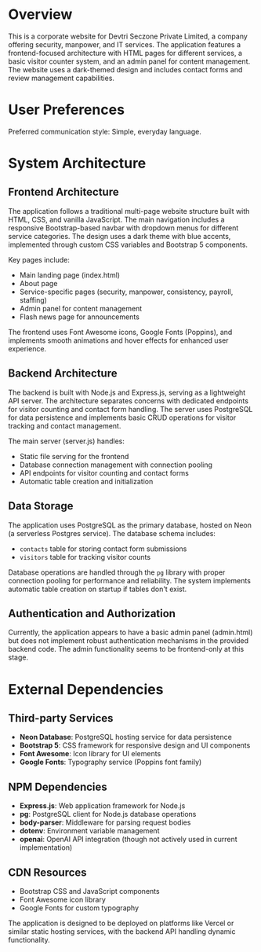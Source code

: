 # Overview

This is a corporate website for Devtri Seczone Private Limited, a company offering security, manpower, and IT services. The application features a frontend-focused architecture with HTML pages for different services, a basic visitor counter system, and an admin panel for content management. The website uses a dark-themed design and includes contact forms and review management capabilities.

# User Preferences

Preferred communication style: Simple, everyday language.

# System Architecture

## Frontend Architecture
The application follows a traditional multi-page website structure built with HTML, CSS, and vanilla JavaScript. The main navigation includes a responsive Bootstrap-based navbar with dropdown menus for different service categories. The design uses a dark theme with blue accents, implemented through custom CSS variables and Bootstrap 5 components.

Key pages include:
- Main landing page (index.html)
- About page
- Service-specific pages (security, manpower, consistency, payroll, staffing)
- Admin panel for content management
- Flash news page for announcements

The frontend uses Font Awesome icons, Google Fonts (Poppins), and implements smooth animations and hover effects for enhanced user experience.

## Backend Architecture
The backend is built with Node.js and Express.js, serving as a lightweight API server. The architecture separates concerns with dedicated endpoints for visitor counting and contact form handling. The server uses PostgreSQL for data persistence and implements basic CRUD operations for visitor tracking and contact management.

The main server (server.js) handles:
- Static file serving for the frontend
- Database connection management with connection pooling
- API endpoints for visitor counting and contact forms
- Automatic table creation and initialization

## Data Storage
The application uses PostgreSQL as the primary database, hosted on Neon (a serverless Postgres service). The database schema includes:
- `contacts` table for storing contact form submissions
- `visitors` table for tracking visitor counts

Database operations are handled through the `pg` library with proper connection pooling for performance and reliability. The system implements automatic table creation on startup if tables don't exist.

## Authentication and Authorization
Currently, the application appears to have a basic admin panel (admin.html) but does not implement robust authentication mechanisms in the provided backend code. The admin functionality seems to be frontend-only at this stage.

# External Dependencies

## Third-party Services
- **Neon Database**: PostgreSQL hosting service for data persistence
- **Bootstrap 5**: CSS framework for responsive design and UI components
- **Font Awesome**: Icon library for UI elements
- **Google Fonts**: Typography service (Poppins font family)

## NPM Dependencies
- **Express.js**: Web application framework for Node.js
- **pg**: PostgreSQL client for Node.js database operations
- **body-parser**: Middleware for parsing request bodies
- **dotenv**: Environment variable management
- **openai**: OpenAI API integration (though not actively used in current implementation)

## CDN Resources
- Bootstrap CSS and JavaScript components
- Font Awesome icon library
- Google Fonts for custom typography

The application is designed to be deployed on platforms like Vercel or similar static hosting services, with the backend API handling dynamic functionality.